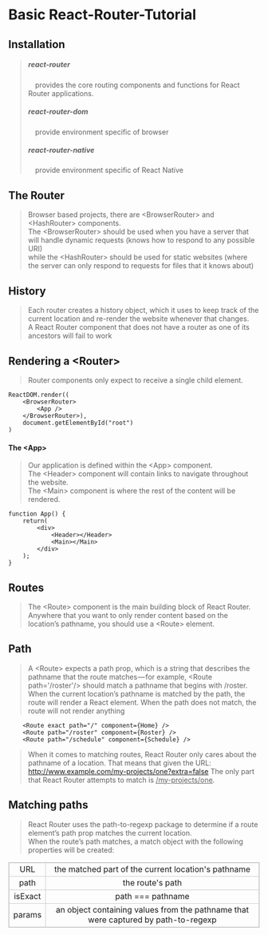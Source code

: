 # Basic React-Router-Tutorial

## Installation
> ##### react-router<br/>
> &ensp;&ensp;provides the core routing components and functions for React Router applications.
> ##### react-router-dom<br/>
> &ensp;&ensp;provide environment specific of browser
> ##### react-router-native<br/>
> &ensp;&ensp;provide environment specific of React Native

## The Router
> Browser based projects, there are &#60;BrowserRouter&#62; and &#60;HashRouter&#62; components.<br/>
> The &#60;BrowserRouter&#62; should be used when you have a server that will handle dynamic requests &#40;knows how to respond to any possible URI&#41;<br/>
> while the &#60;HashRouter&#62; should be used for static websites &#40;where the server can only respond to requests for files that it knows about&#41;

## History
> Each router creates a history object, which it uses to keep track of the current location and re-render the website whenever that changes.<br/>
> A React Router component that does not have a router as one of its ancestors will fail to work

## Rendering a &#60;Router&#62;
> Router components only expect to receive a single child element.<br/>
```
ReactDOM.render((
	<BrowserRouter>
		<App />
	</BrowserRouter>),
	document.getElementById("root")
)
```

#### The &#60;App&#62;
> Our application is defined within the &#60;App&#62; component.<br/>
> The &#60;Header&#62; component will contain links to navigate throughout the website.<br/>
> The &#60;Main&#62; component is where the rest of the content will be rendered.<br/>
```
function App() {
	return(
		<div>
			<Header></Header>
			<Main></Main>
		</div>
	);
}
```

## Routes
> The &#60;Route&#62; component is the main building block of React Router.<br/>
> Anywhere that you want to only render content based on the location’s pathname, you should use a &#60;Route&#62; element.

## Path
> A &#60;Route&#62; expects a path prop, which is a string that describes the pathname that the route matches — for example, &#60;Route path='/roster'/&#62; should match a pathname that begins with /roster.<br/>
> When the current location’s pathname is matched by the path, the route will render a React element.
> When the path does not match, the route will not render anything
```
	<Route exact path="/" component={Home} />
	<Route path="/roster" component={Roster} />
	<Route path="/schedule" component={Schedule} />
```
> When it comes to matching routes, React Router only cares about the pathname of a location. That means that given the URL: http://www.example.com/my-projects/one?extra=false The only part that React Router attempts to match is <ins>&#47;my-projects&#47;one</ins>.

## Matching paths
> React Router uses the path-to-regexp package to determine if a route element’s path prop matches the current location.<br/>
> When the route’s path matches, a match object with the following properties will be created:

<table style="border:1px solid #ccc;border-collapse:collapse;text-align:center;">
    <thead>
        <tr style="border:1px solid #000">
            <td style="border:1px solid #ccc">URL</td>
            <td style="border:1px solid #ccc">the matched part of the current location&#39;s pathname</td>
        </tr>
    </thead>
    <tbody>
        <tr>
            <td style="border:1px solid #ccc;border-collapse:collapse;">path</td>
            <td style="border:1px solid #ccc;border-collapse:collapse;">the route&#39;s path</td>
        </tr>
        <tr>
            <td style="border:1px solid #ccc;border-collapse:collapse;">&#32;isExact&#32;</td>
            <td style="border:1px solid #ccc;border-collapse:collapse;">path === pathname</td>
        </tr>
        <tr>
            <td style="border:1px solid #ccc;border-collapse:collapse;">params</td>
            <td style="border:1px solid #ccc;border-collapse:collapse;">an object containing values from the pathname that were captured by path-to-regexp</td>
        </tr>
    </tbody>
</table>
















